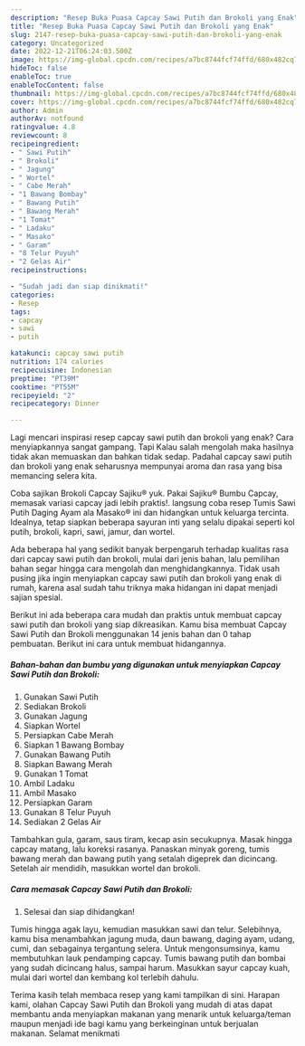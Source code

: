 ```yaml
---
description: "Resep Buka Puasa Capcay Sawi Putih dan Brokoli yang Enak"
title: "Resep Buka Puasa Capcay Sawi Putih dan Brokoli yang Enak"
slug: 2147-resep-buka-puasa-capcay-sawi-putih-dan-brokoli-yang-enak
category: Uncategorized
date: 2022-12-21T06:24:03.500Z
image: https://img-global.cpcdn.com/recipes/a7bc8744fcf74ffd/680x482cq70/capcay-sawi-putih-dan-brokoli-foto-resep-utama.jpg
hideToc: false
enableToc: true
enableTocContent: false
thumbnail: https://img-global.cpcdn.com/recipes/a7bc8744fcf74ffd/680x482cq70/capcay-sawi-putih-dan-brokoli-foto-resep-utama.jpg
cover: https://img-global.cpcdn.com/recipes/a7bc8744fcf74ffd/680x482cq70/capcay-sawi-putih-dan-brokoli-foto-resep-utama.jpg
author: Admin
authorAv: notfound
ratingvalue: 4.8
reviewcount: 8
recipeingredient:
- " Sawi Putih"
- " Brokoli"
- " Jagung"
- " Wortel"
- " Cabe Merah"
- "1 Bawang Bombay"
- " Bawang Putih"
- " Bawang Merah"
- "1 Tomat"
- " Ladaku"
- " Masako"
- " Garam"
- "8 Telur Puyuh"
- "2 Gelas Air"
recipeinstructions:

- "Sudah jadi dan siap dinikmati!"
categories:
- Resep
tags:
- capcay
- sawi
- putih

katakunci: capcay sawi putih 
nutrition: 174 calories
recipecuisine: Indonesian
preptime: "PT39M"
cooktime: "PT55M"
recipeyield: "2"
recipecategory: Dinner

---
```



Lagi mencari inspirasi resep capcay sawi putih dan brokoli yang enak? Cara menyiapkannya sangat gampang. Tapi Kalau salah mengolah maka hasilnya tidak akan memuaskan dan bahkan tidak sedap. Padahal capcay sawi putih dan brokoli yang enak seharusnya mempunyai aroma dan rasa yang bisa memancing selera kita.


Coba sajikan Brokoli Capcay Sajiku® yuk. Pakai Sajiku® Bumbu Capcay, memasak variasi capcay jadi lebih praktis!. langsung coba resep Tumis Sawi Putih Daging Ayam ala Masako® ini dan hidangkan untuk keluarga tercinta. Idealnya, tetap siapkan beberapa sayuran inti yang selalu dipakai seperti kol putih, brokoli, kapri, sawi, jamur, dan wortel.

Ada beberapa hal yang sedikit banyak berpengaruh terhadap kualitas rasa dari capcay sawi putih dan brokoli, mulai dari jenis bahan, lalu pemilihan bahan segar hingga cara mengolah dan menghidangkannya. Tidak usah pusing jika ingin menyiapkan capcay sawi putih dan brokoli yang enak di rumah, karena asal sudah tahu triknya maka hidangan ini dapat menjadi sajian spesial.


Berikut ini ada beberapa cara mudah dan praktis untuk membuat capcay sawi putih dan brokoli yang siap dikreasikan. Kamu bisa membuat Capcay Sawi Putih dan Brokoli menggunakan 14 jenis bahan dan 0 tahap pembuatan. Berikut ini cara untuk membuat hidangannya.

<!--inarticleads1-->

##### Bahan-bahan dan bumbu yang digunakan untuk menyiapkan Capcay Sawi Putih dan Brokoli:

1. Gunakan  Sawi Putih
1. Sediakan  Brokoli
1. Gunakan  Jagung
1. Siapkan  Wortel
1. Persiapkan  Cabe Merah
1. Siapkan 1 Bawang Bombay
1. Gunakan  Bawang Putih
1. Siapkan  Bawang Merah
1. Gunakan 1 Tomat
1. Ambil  Ladaku
1. Ambil  Masako
1. Persiapkan  Garam
1. Gunakan 8 Telur Puyuh
1. Sediakan 2 Gelas Air


Tambahkan gula, garam, saus tiram, kecap asin secukupnya. Masak hingga capcay matang, lalu koreksi rasanya. Panaskan minyak goreng, tumis bawang merah dan bawang putih yang setalah digeprek dan dicincang. Setelah air mendidih, masukkan wortel dan brokoli. 

<!--inarticleads2-->

##### Cara memasak Capcay Sawi Putih dan Brokoli:


1. Selesai dan siap dihidangkan!

Tumis hingga agak layu, kemudian masukkan sawi dan telur. Selebihnya, kamu bisa menambahkan jagung muda, daun bawang, daging ayam, udang, cumi, dan sebagainya tergantung selera. Untuk mengonsumsinya, kamu membutuhkan lauk pendamping capcay. Tumis bawang putih dan bombai yang sudah dicincang halus, sampai harum. Masukkan sayur capcay kuah, mulai dari wortel dan kembang kol terlebih dahulu. 

Terima kasih telah membaca resep yang kami tampilkan di sini. Harapan kami, olahan Capcay Sawi Putih dan Brokoli yang mudah di atas dapat membantu anda menyiapkan makanan yang menarik untuk keluarga/teman maupun menjadi ide bagi kamu yang berkeinginan untuk berjualan makanan. Selamat menikmati
